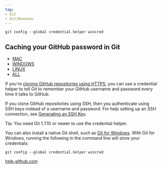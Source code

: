 ```yaml
---
tag:
- Git
- Git/Консоль
---
```

```shell
git config --global credential.helper wincred
```

## Caching your GitHub password in Git

- [MAC](https://help.github.com/articles/caching-your-github-password-in-git/#platform-mac)
- [WINDOWS](https://help.github.com/articles/caching-your-github-password-in-git/#platform-windows)
- [LINUX](https://help.github.com/articles/caching-your-github-password-in-git/#platform-linux)
- [ALL](https://help.github.com/articles/caching-your-github-password-in-git/#platform-all)

If you're [cloning GitHub repositories using HTTPS](https://help.github.com/articles/which-remote-url-should-i-use), you can use a credential helper to tell Git to remember your GitHub username and password every time it talks to GitHub.

If you clone GitHub repositories using SSH, then you authenticate using SSH keys instead of a username and password. For help setting up an SSH connection, see [Generating an SSH Key](https://help.github.com/articles/generating-an-ssh-key).

Tip: You need Git 1.7.10 or newer to use the credential helper.

You can also install a native Git shell, such as [Git for Windows](https://git-for-windows.github.io/). With Git for Windows, running the following in the command line will store your credentials:

```shell
git config --global credential.helper wincred
```


[help.github.com](https://help.github.com/articles/caching-your-github-password-in-git/)

